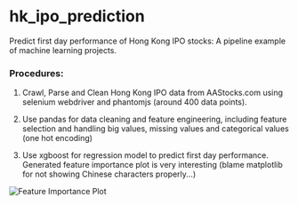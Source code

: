 # hk_ipo_prediction

Predict first day performance of Hong Kong IPO stocks: A pipeline example of machine learning projects.


### Procedures:

1. Crawl, Parse and Clean Hong Kong IPO data from AAStocks.com using selenium webdriver and phantomjs (around 400 data points).

2. Use pandas for data cleaning and feature engineering, including feature selection and handling big values, missing values and categorical values (one hot encoding)

3. Use xgboost for regression model to predict first day performance. Generated feature importance plot is very interesting (blame matplotlib for not showing Chinese characters properly...)

![Feature Importance Plot](https://raw.githubusercontent.com/crownpku/hk_ipo_prediction/master/img/feature_importance.png)